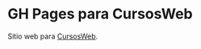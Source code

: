 # GH Pages para CursosWeb

Sitio web para [CursosWeb](http://acamara7es.github.io/CursosWeb.github.io).

